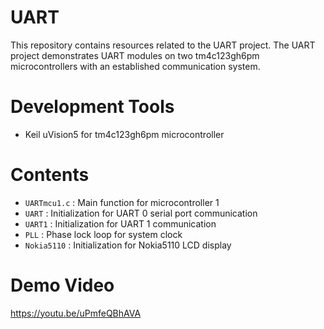 # UART

This repository contains resources related to the UART project. The UART project demonstrates UART modules on two tm4c123gh6pm microcontrollers with an established communication system.

# Development Tools

* Keil uVision5 for tm4c123gh6pm microcontroller

# Contents

* `UARTmcu1.c` : Main function for microcontroller 1
* `UART` : Initialization for UART 0 serial port communication
* `UART1` : Initialization for UART 1 communication
* `PLL` : Phase lock loop for system clock
* `Nokia5110` : Initialization for Nokia5110 LCD display

# Demo Video
https://youtu.be/uPmfeQBhAVA
